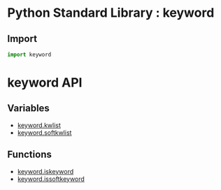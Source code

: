 Python Standard Library : keyword
=================================

Import
------
```python
import keyword
```

keyword API
===========

Variables
---------
- [keyword.kwlist](https://docs.python.org/3/library/keyword.html#keyword.kwlist)
- [keyword.softkwlist](https://docs.python.org/3/library/keyword.html#keyword.softkwlist)

Functions
---------
- [keyword.iskeyword](https://docs.python.org/3/library/keyword.html#keyword.iskeyword)
- [keyword.issoftkeyword](https://docs.python.org/3/library/keyword.html#keyword.issoftkeyword)